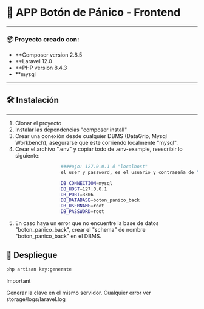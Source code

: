 # 🚨 APP Botón de Pánico - Frontend
--------

### 📦 Proyecto creado con:

- **Composer version 2.8.5
- **Laravel 12.0
- **PHP version 8.4.3 
- **mysql

----

## 🛠️ Instalación
-----------------

1. Clonar el proyecto
2. Instalar las dependencias "composer install" 
2. Crear una conexión desde cualquier DBMS (DataGrip, Mysql Workbench), asegurarse que este corriendo localmente "mysql".
4. Crear el archivo ".env" y copiar todo de .env-example, reescribir lo siguiente:

```bash
                    ####ojo: 127.0.0.1 ó "localhost"
                    el user y password, es el usuario y contraseña de "mysql". 

                    DB_CONNECTION=mysql
                    DB_HOST=127.0.0.1 
                    DB_PORT=3306
                    DB_DATABASE=boton_panico_back
                    DB_USERNAME=root
                    DB_PASSWORD=root
```
5. En caso haya un error que no encuentre la base de datos "boton_panico_back", crear el "schema" de nombre "boton_panico_back" en el DBMS.

## 🚀 Despliegue

```bash
php artisan key:generate
```

> [!IMPORTANT]
> Generar la clave en el mismo servidor.
> Cualquier error ver storage/logs/laravel.log
  
